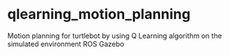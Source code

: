 # qlearning_motion_planning
Motion planning for turtlebot by using Q Learning algorithm on the simulated environment ROS Gazebo

